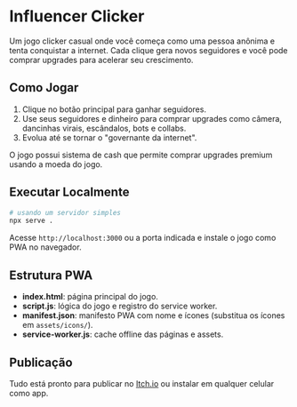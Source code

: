 # Influencer Clicker

Um jogo clicker casual onde você começa como uma pessoa anônima e tenta conquistar a internet. Cada clique gera novos seguidores e você pode comprar upgrades para acelerar seu crescimento.

## Como Jogar

1. Clique no botão principal para ganhar seguidores.
2. Use seus seguidores e dinheiro para comprar upgrades como câmera, dancinhas virais, escândalos, bots e collabs.
3. Evolua até se tornar o "governante da internet".

O jogo possui sistema de cash que permite comprar upgrades premium usando a moeda do jogo.

## Executar Localmente

```bash
# usando um servidor simples
npx serve .
```

Acesse `http://localhost:3000` ou a porta indicada e instale o jogo como PWA no navegador.

## Estrutura PWA

- **index.html**: página principal do jogo.
- **script.js**: lógica do jogo e registro do service worker.
- **manifest.json**: manifesto PWA com nome e ícones (substitua os ícones em `assets/icons/`).
- **service-worker.js**: cache offline das páginas e assets.

## Publicação

Tudo está pronto para publicar no [Itch.io](https://itch.io/) ou instalar em qualquer celular como app.
